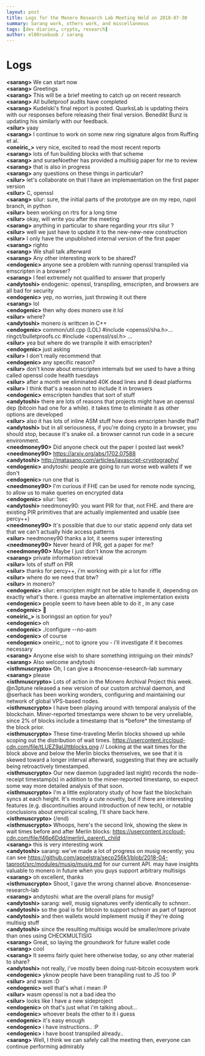 ```yaml
---
layout: post
title: Logs for the Monero Research Lab Meeting Held on 2018-07-30
summary: Sarang work, others work, and miscellaneous
tags: [dev diaries, crypto, research]
author: el00ruobuob / sarang
---
```


# Logs  

**\<sarang>** We can start now  
**\<sarang>** Greetings  
**\<sarang>** This will be a brief meeting to catch up on recent research  
**\<sarang>** All bulletproof audits have completed  
**\<sarang>** Kudelski's final report is posted. QuarksLab is updating theirs with our responses before releasing their final version. Benedikt Bunz is updating his similarly with our feedback.  
**\<silur>** yaay  
**\<sarang>** I continue to work on some new ring signature algos from Ruffing et al.  
**\<oneiric\_>** very nice, excited to read the most recent reports  
**\<sarang>** lots of fun building blocks with that scheme  
**\<sarang>** and suraeNoether has provided a multisig paper for me to review  
**\<sarang>** that is also in progress  
**\<sarang>** any questions on these things in particular?  
**\<silur>** let's collaborate on that I have an implemaentation on the first paper version  
**\<silur>** C, openssl  
**\<sarang>** silur: sure, the initial parts of the prototype are on my repo, rupol branch, in python  
**\<silur>** been working on rtrs for a long time  
**\<silur>** okay, will write you after the meeting  
**\<sarang>** anything in particular to share regarding your rtrs silur ?  
**\<silur>** well we just have to update it to the new-new-new construction  
**\<silur>** I only have the unpublished internal version of the first paper  
**\<sarang>** righto  
**\<sarang>** We shall talk afterward  
**\<sarang>** Any other interesting work to be shared?  
**\<endogenic>** anyone see a problem with running openssl transpiled via emscripten in a browser?  
**\<sarang>** I feel extremely not qualified to answer that properly  
**\<andytoshi>** endogenic: openssl, transpiling, emscripten, and browsers are all bad for security  
**\<endogenic>** yep, no worries, just throwing it out there  
**\<sarang>** lol  
**\<endogenic>** then why does monero use it lol  
**\<silur>** where?  
**\<andytoshi>** monero is writtcen in C++  
**\<endogenic>** common/util.cpp (LOL) #include <openssl/sha.h>... ringct/bulletproofs.cc #include <openssl/ssl.h> ...  
**\<silur>** yea but where do we transpile it with emscripten?  
**\<endogenic>** just asking  
**\<silur>** I don't really recommend that  
**\<endogenic>** any specific reason?  
**\<silur>** don't know about emscripten internals but we used to have a thing called openssl code health tuesdays  
**\<silur>** after a month we eliminated 40K dead lines and 8 dead platforms  
**\<silur>** I think that's a reason not to include it in browsers  
**\<endogenic>** emscripten handles that sort of stuff  
**\<andytoshi>** there are lots of reasons that projects might have an openssl dep (bitcoin had one for a while). it takes time to eliminate it as other options are developed  
**\<silur>** also it has lots of inline ASM stuff how does emscripten handle that?  
**\<andytoshi>** but in all seriousness, if you're doing crypto in a browser, you should stop, because it's snake oil. a browser cannot run code in a secure environment.  
**\<needmoney90>** Did anyone check out the paper I posted last week?  
**\<needmoney90>** https://arxiv.org/abs/1702.07588  
**\<andytoshi>** http://matasano.com/articles/javascript-cryptography/  
**\<endogenic>** andytoshi: people are going to run worse web wallets if we don't  
**\<endogenic>** run one that is  
**\<needmoney90>** I'm curious if FHE can be used for remote node syncing, to allow us to make queries on encrypted data  
**\<endogenic>** silur: 1sec  
**\<andytoshi>** needmoney90: you want PIR for that, not FHE. and there are existing PIR primitives that are actually implemented and usable (see percy++)  
**\<needmoney90>** It's possible that due to our static append only data set that we can't actually hide access patterns  
**\<silur>** needmoney90 thanks a lot, it seems super interesting  
**\<needmoney90>** Never heard of PIR, got a paper for me?  
**\<needmoney90>** Maybe I just don't know the acronym  
**\<sarang>** private information retrieval  
**\<silur>** lots of stuff on PIR  
**\<silur>** thanks for percy++, i'm working with pir a lot for riffle  
**\<silur>** where do we need that btw?  
**\<silur>** in monero?  
**\<endogenic>** silur: emscripten might not be able to handle it, depending on exactly what's there. i guess maybe an alternative implementation exists  
**\<endogenic>** people seem to have been able to do it , in any case  
**\<endogenic>** 🤞  
**\<oneiric\_>** is boringssl an option for you?  
**\<endogenic>** oh  
**\<endogenic>** ./configure --no-asm  
**\<endogenic>** of course  
**\<endogenic>** oneiric\_: not to ignore you - i'll investigate if it becomes necessary  
**\<sarang>** Anyone else wish to share something intriguing on their minds?  
**\<sarang>** Also welcome andytoshi  
**\<isthmuscrypto>** Oh, I can give a #noncense-research-lab summary  
**\<sarang>** please  
**\<isthmuscrypto>** Lots of action in the Monero Archival Project this week. @n3ptune released a new version of our custom archival daemon, and @serhack has been working wonders, configuring and maintaining our network of global VPS-based nodes.  
**\<isthmuscrypto>** I have been playing around with temporal analysis of the blockchain. Miner-reported timestamps were shown to be very unreliable, since 2% of blocks include a timestamp that is \*before\* the timestamp of the block prior.  
**\<isthmuscrypto>** These time-traveling Merlin blocks showed up while scoping out the distribution of wait times. https://usercontent.irccloud-cdn.com/file/tLUEZ9aU/ttblocks.png // Looking at the wait times for the block above and below the Merlin blocks themselves, we see that it is skewed toward a longer interval afterward, suggesting that they are actually being retroactively timestamped.  
**\<isthmuscrypto>** Our new daemon (upgraded last night) records the node-receipt timestamp(s) in addition to the miner-reported timestamp, so expect some way more detailed analysis of that soon.  
**\<isthmuscrypto>** I'm a little exploratory study of how fast the blockchain syncs at each height. It's mostly a cute novelty, but if there are interesting features (e.g. discontinuities around introduction of new tech), or notable conclusions about empirical scaling, I'll share back here.  
**\<isthmuscrypto>** (/end)  
**\<isthmuscrypto>** Whoops, here's the second link, showing the skew in wait times before and after Merlin blocks: https://usercontent.irccloud-cdn.com/file/f46p6Ddd/merlin\_parent\_child  
**\<sarang>** this is very interesting work  
**\<andytoshi>** sarang: we've made a lot of progress on musig recently; you can see https://github.com/apoelstra/secp256k1/blob/2018-04-taproot/src/modules/musig/musig.md for our current API. may have insights valuable to monero in future when you guys support arbitrary multisigs  
**\<sarang>** oh excellent, thanks  
**\<isthmuscrypto>** Shoot, I gave the wrong channel above. #noncesense-research-lab  
**\<sarang>** andytoshi: what are the overall plans for musig?  
**\<andytoshi>** sarang: well, musig signatures verify identically to schnorr..  
**\<andytoshi>** so the goal is for bitcoin to support schnorr as part of taproot  
**\<andytoshi>** and then wallets would implement musig if they're doing multisig stuff  
**\<andytoshi>** since the resulting multisigs would be smaller/more private than ones using CHECKMULTISIG  
**\<sarang>** Great, so laying the groundwork for future wallet code  
**\<sarang>** cool  
**\<sarang>** It seems fairly quiet here otherwise today, so any other material to share?  
**\<andytoshi>** not really, i've mostly been doing rust-bitcoin ecosystem work  
**\<endogenic>** yknow people have been transpiling rust to JS too :P  
**\<silur>** and wasm :D  
**\<endogenic>** well that's what i mean :P  
**\<silur>** wasm openssl is not a bad idea tho  
**\<silur>** looks like I have a new sideproject  
**\<endogenic>** oh that's just what i'm talking about...  
**\<endogenic>** whoever beats the other to it i guess  
**\<endogenic>** it's easy enough  
**\<endogenic>** i have instructions.. :P  
**\<endogenic>** i have boost transpiled already..  
**\<sarang>** Well, I think we can safely call the meeting then, everyone can continue performing admirably  
